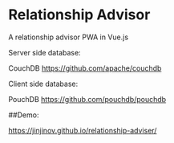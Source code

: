 # Relationship Advisor

A relationship advisor PWA in Vue.js

Server side database:

CouchDB https://github.com/apache/couchdb

Client side database:

PouchDB https://github.com/pouchdb/pouchdb

##Demo:

https://jinjinov.github.io/relationship-adviser/
